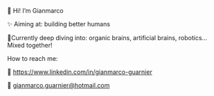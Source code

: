 👋 Hi! I’m Gianmarco <br>

:sparkles: Aiming at:   building better humans <br>

🌱Currently deep diving into: organic brains, artificial brains, robotics... Mixed together!

How to reach me: 

:link: https://www.linkedin.com/in/gianmarco-guarnier

:email: gianmarco.guarnier@hotmail.com

<!---
gianmarcoguarnier/gianmarcoguarnier is a ✨ special ✨ repository because its `README.md` (this file) appears on your GitHub profile.
You can click the Preview link to take a look at your changes.
--->
